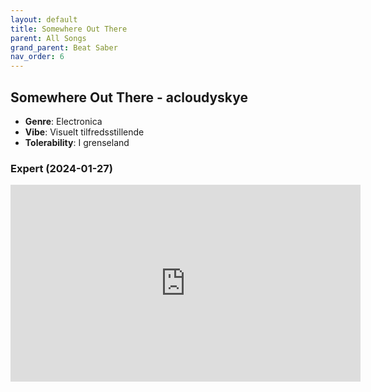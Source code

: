 ```yaml
---
layout: default
title: Somewhere Out There
parent: All Songs
grand_parent: Beat Saber
nav_order: 6
---
```


## Somewhere Out There - acloudyskye
- **Genre**: Electronica
- **Vibe**: Visuelt tilfredsstillende
- **Tolerability**: I grenseland

### Expert (2024-01-27)
<iframe width="560" height="315" src="https://www.youtube.com/embed/1yi0h0MqSQA?si=kK4lrMARYXlzzrIM" title="YouTube video player" frameborder="0" allow="accelerometer; autoplay; clipboard-write; encrypted-media; gyroscope; picture-in-picture; web-share" allowfullscreen></iframe>
